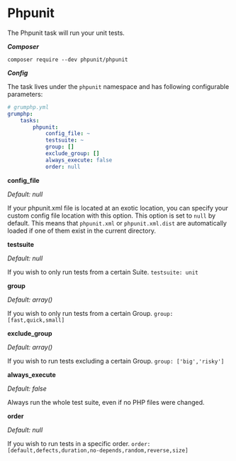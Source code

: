 # Phpunit

The Phpunit task will run your unit tests.

***Composer***

```
composer require --dev phpunit/phpunit
```

***Config***

The task lives under the `phpunit` namespace and has following configurable parameters:

```yaml
# grumphp.yml
grumphp:
    tasks:
        phpunit:
            config_file: ~
            testsuite: ~
            group: []
            exclude_group: []
            always_execute: false
            order: null
```

**config_file**

*Default: null*

If your phpunit.xml file is located at an exotic location, you can specify your custom config file location with this option.
This option is set to `null` by default.
This means that `phpunit.xml` or `phpunit.xml.dist` are automatically loaded if one of them exist in the current directory.


**testsuite**

*Default: null*

If you wish to only run tests from a certain Suite.
`testsuite: unit`


**group**

*Default: array()*

If you wish to only run tests from a certain Group.
`group: [fast,quick,small]`


**exclude_group**

*Default: array()*

If you wish to run tests excluding a certain Group.
`group: ['big','risky']`


**always_execute**

*Default: false*

Always run the whole test suite, even if no PHP files were changed.

**order**

*Default: null*

If you wish to run tests in a specific order. `order: [default,defects,duration,no-depends,random,reverse,size]`

